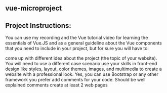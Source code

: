 ## vue-microproject

## Project Instructions: 
You can use my recording and the Vue tutorial video for learning the essentials of Vue.JS and as a general guideline about the Vue components that you need to include in your project, but for sure you will have to:

come up with different idea about the project (the topic of your website). You will need to use a different case scenario
use your skills in front-end design like styles, layout, color themes, images, and multimedia to create a website with a professional look. Yes, you can use Bootstrap or any other framework you prefer
add comments for your code. Should be well explained comments
create at least 2 web pages
